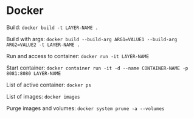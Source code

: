 # Docker 
Build: `docker build -t LAYER-NAME .`

Build with args: `docker build --build-arg ARG1=VALUE1 --build-arg ARG2=VALUE2 -t LAYER-NAME .`

Run and access to container: `docker run -it LAYER-NAME` 

Start container: `docker container run -it -d --name CONTAINER-NAME -p 8081:8080 LAYER-NAME`

List of active container: `docker ps`

List of images: `docker images`

Purge images and volumes: `docker system prune -a --volumes`
